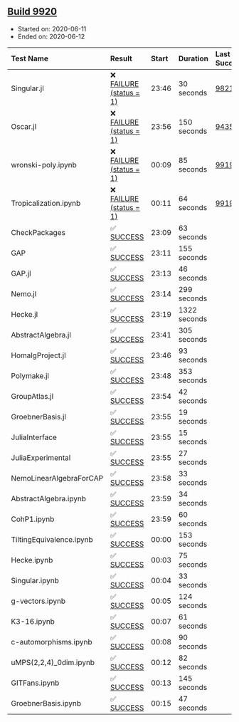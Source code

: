## [Build 9920](https://oscarci.mathematik.uni-kl.de/job/oscar/9920/)

* Started on: 2020-06-11
* Ended on: 2020-06-12

| Test Name    | Result | Start | Duration | Last Success | First Failure |
|:-------------|:-------|:------|:---------|:-------------|:--------------|
| Singular.jl | ❌ [FAILURE (status = 1)](https://oscarci.mathematik.uni-kl.de/job/oscar/9920/artifact/logs/build-9920/Singular.jl.log) | 23:46 | 30 seconds | [9821](https://oscarci.mathematik.uni-kl.de/job/oscar/9821/) | [9822](https://oscarci.mathematik.uni-kl.de/job/oscar/9822/) |
| Oscar.jl | ❌ [FAILURE (status = 1)](https://oscarci.mathematik.uni-kl.de/job/oscar/9920/artifact/logs/build-9920/Oscar.jl.log) | 23:56 | 150 seconds | [9435](https://oscarci.mathematik.uni-kl.de/job/oscar/9435/) | [9436](https://oscarci.mathematik.uni-kl.de/job/oscar/9436/) |
| wronski-poly.ipynb | ❌ [FAILURE (status = 1)](https://oscarci.mathematik.uni-kl.de/job/oscar/9920/artifact/logs/build-9920/wronski-poly.ipynb.log) | 00:09 | 85 seconds | [9919](https://oscarci.mathematik.uni-kl.de/job/oscar/9919/) | [9920](https://oscarci.mathematik.uni-kl.de/job/oscar/9920/) |
| Tropicalization.ipynb | ❌ [FAILURE (status = 1)](https://oscarci.mathematik.uni-kl.de/job/oscar/9920/artifact/logs/build-9920/Tropicalization.ipynb.log) | 00:11 | 64 seconds | [9919](https://oscarci.mathematik.uni-kl.de/job/oscar/9919/) | [9920](https://oscarci.mathematik.uni-kl.de/job/oscar/9920/) |
| CheckPackages | ✅ [SUCCESS](https://oscarci.mathematik.uni-kl.de/job/oscar/9920/artifact/logs/build-9920/CheckPackages.log) | 23:09 | 63 seconds |  |  |
| GAP | ✅ [SUCCESS](https://oscarci.mathematik.uni-kl.de/job/oscar/9920/artifact/logs/build-9920/GAP.log) | 23:11 | 155 seconds |  |  |
| GAP.jl | ✅ [SUCCESS](https://oscarci.mathematik.uni-kl.de/job/oscar/9920/artifact/logs/build-9920/GAP.jl.log) | 23:13 | 46 seconds |  |  |
| Nemo.jl | ✅ [SUCCESS](https://oscarci.mathematik.uni-kl.de/job/oscar/9920/artifact/logs/build-9920/Nemo.jl.log) | 23:14 | 299 seconds |  |  |
| Hecke.jl | ✅ [SUCCESS](https://oscarci.mathematik.uni-kl.de/job/oscar/9920/artifact/logs/build-9920/Hecke.jl.log) | 23:19 | 1322 seconds |  |  |
| AbstractAlgebra.jl | ✅ [SUCCESS](https://oscarci.mathematik.uni-kl.de/job/oscar/9920/artifact/logs/build-9920/AbstractAlgebra.jl.log) | 23:41 | 305 seconds |  |  |
| HomalgProject.jl | ✅ [SUCCESS](https://oscarci.mathematik.uni-kl.de/job/oscar/9920/artifact/logs/build-9920/HomalgProject.jl.log) | 23:46 | 93 seconds |  |  |
| Polymake.jl | ✅ [SUCCESS](https://oscarci.mathematik.uni-kl.de/job/oscar/9920/artifact/logs/build-9920/Polymake.jl.log) | 23:48 | 353 seconds |  |  |
| GroupAtlas.jl | ✅ [SUCCESS](https://oscarci.mathematik.uni-kl.de/job/oscar/9920/artifact/logs/build-9920/GroupAtlas.jl.log) | 23:54 | 42 seconds |  |  |
| GroebnerBasis.jl | ✅ [SUCCESS](https://oscarci.mathematik.uni-kl.de/job/oscar/9920/artifact/logs/build-9920/GroebnerBasis.jl.log) | 23:55 | 19 seconds |  |  |
| JuliaInterface | ✅ [SUCCESS](https://oscarci.mathematik.uni-kl.de/job/oscar/9920/artifact/logs/build-9920/JuliaInterface.log) | 23:55 | 15 seconds |  |  |
| JuliaExperimental | ✅ [SUCCESS](https://oscarci.mathematik.uni-kl.de/job/oscar/9920/artifact/logs/build-9920/JuliaExperimental.log) | 23:55 | 27 seconds |  |  |
| NemoLinearAlgebraForCAP | ✅ [SUCCESS](https://oscarci.mathematik.uni-kl.de/job/oscar/9920/artifact/logs/build-9920/NemoLinearAlgebraForCAP.log) | 23:58 | 33 seconds |  |  |
| AbstractAlgebra.ipynb | ✅ [SUCCESS](https://oscarci.mathematik.uni-kl.de/job/oscar/9920/artifact/logs/build-9920/AbstractAlgebra.ipynb.log) | 23:59 | 34 seconds |  |  |
| CohP1.ipynb | ✅ [SUCCESS](https://oscarci.mathematik.uni-kl.de/job/oscar/9920/artifact/logs/build-9920/CohP1.ipynb.log) | 23:59 | 60 seconds |  |  |
| TiltingEquivalence.ipynb | ✅ [SUCCESS](https://oscarci.mathematik.uni-kl.de/job/oscar/9920/artifact/logs/build-9920/TiltingEquivalence.ipynb.log) | 00:00 | 153 seconds |  |  |
| Hecke.ipynb | ✅ [SUCCESS](https://oscarci.mathematik.uni-kl.de/job/oscar/9920/artifact/logs/build-9920/Hecke.ipynb.log) | 00:03 | 75 seconds |  |  |
| Singular.ipynb | ✅ [SUCCESS](https://oscarci.mathematik.uni-kl.de/job/oscar/9920/artifact/logs/build-9920/Singular.ipynb.log) | 00:04 | 33 seconds |  |  |
| g-vectors.ipynb | ✅ [SUCCESS](https://oscarci.mathematik.uni-kl.de/job/oscar/9920/artifact/logs/build-9920/g-vectors.ipynb.log) | 00:05 | 124 seconds |  |  |
| K3-16.ipynb | ✅ [SUCCESS](https://oscarci.mathematik.uni-kl.de/job/oscar/9920/artifact/logs/build-9920/K3-16.ipynb.log) | 00:07 | 61 seconds |  |  |
| c-automorphisms.ipynb | ✅ [SUCCESS](https://oscarci.mathematik.uni-kl.de/job/oscar/9920/artifact/logs/build-9920/c-automorphisms.ipynb.log) | 00:08 | 90 seconds |  |  |
| uMPS(2,2,4)_0dim.ipynb | ✅ [SUCCESS](https://oscarci.mathematik.uni-kl.de/job/oscar/9920/artifact/logs/build-9920/uMPS-2-2-4-_0dim.ipynb.log) | 00:12 | 82 seconds |  |  |
| GITFans.ipynb | ✅ [SUCCESS](https://oscarci.mathematik.uni-kl.de/job/oscar/9920/artifact/logs/build-9920/GITFans.ipynb.log) | 00:13 | 145 seconds |  |  |
| GroebnerBasis.ipynb | ✅ [SUCCESS](https://oscarci.mathematik.uni-kl.de/job/oscar/9920/artifact/logs/build-9920/GroebnerBasis.ipynb.log) | 00:15 | 47 seconds |  |  |
